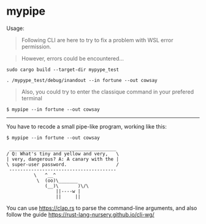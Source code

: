 # mypipe

Usage:

> Following CLI are here to try to fix a problem with WSL error permission.

> However, errors could be encountered...

```shell
sudo cargo build --target-dir mypype_test
```

```shell
. /mypype_test/debug/inandout --in fortune --out cowsay
```

> Also, you could try to enter the classique command in your prefered terminal
```shell
$ mypipe --in fortune --out cowsay
```

-----------------------------------------------------------------------------

You have to recode a small pipe-like program, working like this:

```shell
$ mypipe --in fortune --out cowsay
```

```
 _______________________________________
/ Q: What's tiny and yellow and very,   \
| very, dangerous? A: A canary with the |
\ super-user password.                  /
 ---------------------------------------
          \   ^__^
           \  (oo)\_______
              (__)\       )\/\
                  ||----w |
                  ||     ||
```

You can use <https://clap.rs> to parse the command-line arguments, and also follow the guide <https://rust-lang-nursery.github.io/cli-wg/>
